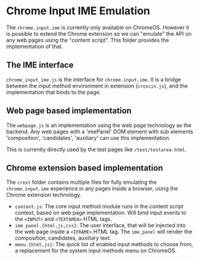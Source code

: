 # Chrome Input IME Emulation

The `chrome.input.ime` is currently only available on ChromeOS. However it is
possible to extend the Chrome extension so we can "emulate" the API on any web
pages using the "content script". This folder provides the implementation of
that.

## The IME interface
`chrome_input_ime.js` is the interface for `chrome.input.ime`. It is a bridge
between the input method environment in extension (`croscin.js`), and the
implementation that binds to the page.

## Web page based implementation

The `webpage.js` is an implementation using the web page technology as the
backend.  Any web pages with a 'imePanel' DOM element with sub elements
'composition', 'candidates', 'auxiliary' can use this implementation.

This is currently directly used by the test pages like `/test/testarea.html`.

## Chrome extension based implementation

The `crext` folder contains multiple files for fully emulating the
`chrome.input.ime` experience in any pages inside a browser, using the Chrome
extension technology.

- `content.js`: The core input method module runs in the content script
  context, based on web page implementation. Will bind input events to the
  `<INPUT>` and `<TEXTAREA>` HTML tags.
- `ime_panel.{html,js,css}`: The user interface, that will be injected into the
  web page inside a `<IFRAME>` HTML tag. The `ime_panel` will render the
  composition, candidates, auxiliary text.
- `menu.{html,js}`: The quick list of enabled input methods to choose from,
  a replacement for the system input methods menu on ChromeOS.
